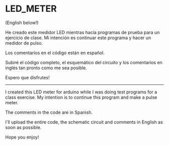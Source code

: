 # LED_METER

(English below!)

He creado este medidor LED mientras hacía programas de prueba para un ejercicio de clase. Mi intención es continuar este programa y hacer un medidor de pulso.

Los comentarios en el código están en español.

Subiré el código completo, el esquemático del circuito y los comentarios en inglés tan pronto como me sea posible.

Espero que disfrutes!
__________________________________________________________________________________________________________________________________________

I created this LED meter for arduino while I was doing test programs for a class exercise. My intention is to continue this program and make a pulse meter.

The comments in the code are in Spanish.

I'll upload the entire code, the schematic circuit and comments in English as soon as possible.

Hope you enjoy!
